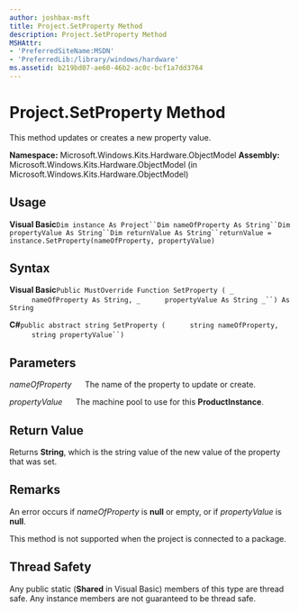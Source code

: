 ```yaml
---
author: joshbax-msft
title: Project.SetProperty Method
description: Project.SetProperty Method
MSHAttr:
- 'PreferredSiteName:MSDN'
- 'PreferredLib:/library/windows/hardware'
ms.assetid: b219bd07-ae60-46b2-ac0c-bcf1a7dd3764
---
```


# Project.SetProperty Method


This method updates or creates a new property value.

**Namespace:** Microsoft.Windows.Kits.Hardware.ObjectModel **Assembly:** Microsoft.Windows.Kits.Hardware.ObjectModel (in Microsoft.Windows.Kits.Hardware.ObjectModel)

## Usage


**Visual Basic**`Dim instance As Project``Dim nameOfProperty As String``Dim propertyValue As String``Dim returnValue As String``returnValue = instance.SetProperty(nameOfProperty, propertyValue)`

## Syntax


**Visual Basic**`Public MustOverride Function SetProperty ( _`           `nameOfProperty As String, _`           `propertyValue As String _``) As String `

**C#**`public abstract string SetProperty (`           `string nameOfProperty,`           `string propertyValue``)`

## Parameters


*nameOfProperty*      The name of the property to update or create.

*propertyValue*      The machine pool to use for this **ProductInstance**.

## Return Value


Returns **String**, which is the string value of the new value of the property that was set.

## Remarks


An error occurs if *nameOfProperty* is **null** or empty, or if *propertyValue* is **null**.

This method is not supported when the project is connected to a package.

## Thread Safety


Any public static (**Shared** in Visual Basic) members of this type are thread safe. Any instance members are not guaranteed to be thread safe.

 

 






